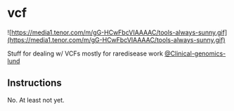 # vcf

![https://media1.tenor.com/m/gG-HCwFbcVIAAAAC/tools-always-sunny.gif](https://media1.tenor.com/m/gG-HCwFbcVIAAAAC/tools-always-sunny.gif)

Stuff for dealing w/ VCFs mostly for raredisease work [@Clinical-genomics-lund
](https://github.com/Clinical-Genomics-Lund/)

## Instructions

No. At least not yet.
